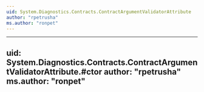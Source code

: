 ```yaml
---
uid: System.Diagnostics.Contracts.ContractArgumentValidatorAttribute
author: "rpetrusha"
ms.author: "ronpet"
---
```


---
uid: System.Diagnostics.Contracts.ContractArgumentValidatorAttribute.#ctor
author: "rpetrusha"
ms.author: "ronpet"
---
